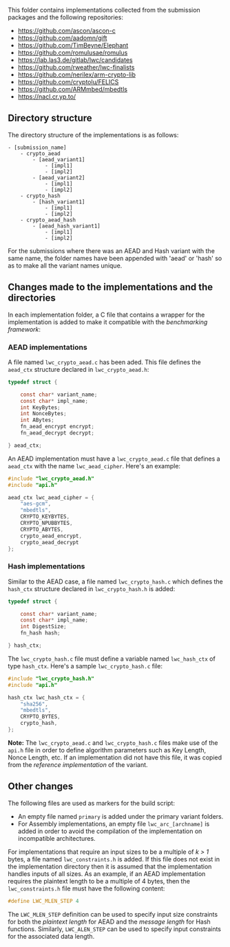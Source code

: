 This folder contains implementations collected from the submission packages and the following repositories:

 - https://github.com/ascon/ascon-c
 - https://github.com/aadomn/gift
 - https://github.com/TimBeyne/Elephant
 - https://github.com/romulusae/romulus
 - https://lab.las3.de/gitlab/lwc/candidates
 - https://github.com/rweather/lwc-finalists
 - https://github.com/nerilex/arm-crypto-lib	
 - https://github.com/cryptolu/FELICS
 - https://github.com/ARMmbed/mbedtls
 - https://nacl.cr.yp.to/

## Directory structure

The directory structure of the implementations is as follows:

```
- [submission_name]
    - crypto_aead
        - [aead_variant1]
            - [impl1]
            - [impl2]
        - [aead_variant2]
            - [impl1]
            - [impl2]
    - crypto_hash
        - [hash_variant1]
            - [impl1]
            - [impl2]
    - crypto_aead_hash
        - [aead_hash_variant1]
            - [impl1]
            - [impl2]
```

For the submissions where there was an AEAD and Hash variant with the same name, the folder names have been appended with 'aead' or 'hash' so as to make all the variant names unique.

## Changes made to the implementations and the directories

In each implementation folder, a C file that contains a wrapper for the implementation is added to make it compatible with the *benchmarking framework*:

### AEAD implementations

A file named `lwc_crypto_aead.c` has been aded. This file defines the `aead_ctx` structure declared in `lwc_crypto_aead.h`:

``` c
typedef struct {

	const char* variant_name;
	const char* impl_name;
	int KeyBytes;
	int NonceBytes;
	int ABytes;
	fn_aead_encrypt encrypt;
	fn_aead_decrypt decrypt;

} aead_ctx;
```

An AEAD implementation must have a `lwc_crypto_aead.c` file that defines a `aead_ctx` with the name `lwc_aead_cipher`. Here's an example:

``` c
#include "lwc_crypto_aead.h"
#include "api.h"

aead_ctx lwc_aead_cipher = {
	"aes-gcm",
	"mbedtls",
	CRYPTO_KEYBYTES,
	CRYPTO_NPUBBYTES,
	CRYPTO_ABYTES,
	crypto_aead_encrypt,
	crypto_aead_decrypt
};
```

### Hash implementations

Similar to the AEAD case, a file named `lwc_crypto_hash.c` which defines the `hash_ctx` structure declared in `lwc_crypto_hash.h` is added:

``` c
typedef struct {

	const char* variant_name;
	const char* impl_name;
	int DigestSize;
	fn_hash hash;

} hash_ctx;
```

The `lwc_crypto_hash.c` file must define a variable named `lwc_hash_ctx` of type `hash_ctx`. Here's a sample `lwc_crypto_hash.c` file:

``` c
#include "lwc_crypto_hash.h"
#include "api.h"

hash_ctx lwc_hash_ctx = {
	"sha256",
	"mbedtls",
	CRYPTO_BYTES,
	crypto_hash,
};
```

**Note:** The `lwc_crypto_aead.c` and `lwc_crypto_hash.c` files make use of the `api.h` file in order to define algorithm parameters such as Key Length, Nonce Length, etc. If an implementation did not have this file, it was copied from the *reference implementation* of the variant.


## Other changes

The following files are used as markers for the build script:

 - An empty file named `primary` is added under the primary variant folders.
 - For Assembly implementations, an empty file `lwc_arc_[archname]` is added in order to avoid the compilation of the implementation on incompatible architectures.


For implementations that require an input sizes to be a multiple of *k > 1* bytes, a file named `lwc_constraints.h` is added. If this file does not exist in the implementation directory then it is assumed that the implementation handles inputs of all sizes. As an example, if an AEAD implementation requires the plaintext length to be a multiple of 4 bytes, then the `lwc_constraints.h` file must have the following content:
 ``` c
 #define LWC_MLEN_STEP 4
 ```
The `LWC_MLEN_STEP` definition can be used to specify input size constraints for both the *plaintext length* for AEAD and the *message length* for Hash functions. Similarly, `LWC_ALEN_STEP` can be used to specify input constraints for the associated data length.

